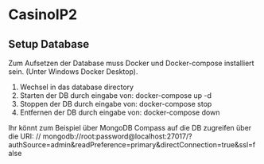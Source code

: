 # CasinoIP2

## Setup Database

Zum Aufsetzen der Database muss Docker und Docker-compose installiert sein. (Unter Windows Docker Desktop).

1. Wechsel in das database directory
2. Starten der DB durch eingabe von: docker-compose up -d
3. Stoppen der DB durch eingabe von: docker-compose stop
4. Entfernen der DB durch eingabe von: docker-compose down

Ihr könnt zum Beispiel über MongoDB Compass auf die DB zugreifen über die URI: //
mongodb://root:password@localhost:27017/?authSource=admin&readPreference=primary&directConnection=true&ssl=false 
